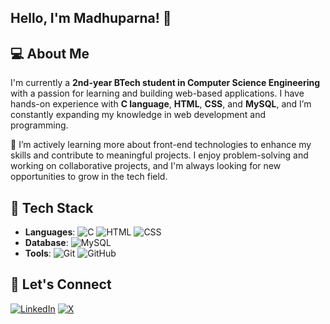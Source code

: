 ## Hello, I'm Madhuparna! 👋

## 💻 About Me
I'm currently a **2nd-year BTech student in Computer Science Engineering** with a passion for learning and building web-based applications. I have hands-on experience with **C language**, **HTML**, **CSS**, and **MySQL**, and I’m constantly expanding my knowledge in web development and programming.

🌱 I’m actively learning more about front-end technologies to enhance my skills and contribute to meaningful projects. I enjoy problem-solving and working on collaborative projects, and I'm always looking for new opportunities to grow in the tech field.

## 🚀 Tech Stack
- **Languages**: ![C](https://img.shields.io/badge/C-00599C?style=flat&logo=c&logoColor=white) ![HTML](https://img.shields.io/badge/HTML-E34F26?style=flat&logo=html5&logoColor=white) ![CSS](https://img.shields.io/badge/CSS-1572B6?style=flat&logo=css3&logoColor=white)
- **Database**: ![MySQL](https://img.shields.io/badge/MySQL-4479A1?style=flat&logo=mysql&logoColor=white)
- **Tools**: ![Git](https://img.shields.io/badge/Git-F05032?style=flat&logo=git&logoColor=white) ![GitHub](https://img.shields.io/badge/GitHub-181717?style=flat&logo=github&logoColor=white)
  
## 🔗 Let's Connect
[![LinkedIn](https://img.shields.io/badge/LinkedIn-blue?style=flat&logo=linkedin&logoColor=white)]([https://www.linkedin.com/in/yourlinkedinprofile](https://www.linkedin.com/in/madhuparna-ghosh-122463291/))
[![X](https://img.shields.io/badge/X-1DA1F2?style=flat&logo=twitter&logoColor=white)]([https://x.com/yourxusername](https://x.com/Madhuparna0_0))
<!---
awhyshll/awhyshll is a ✨ special ✨ repository because its `README.md` (this file) appears on your GitHub profile.
You can click the Preview link to take a look at your changes.
--->
